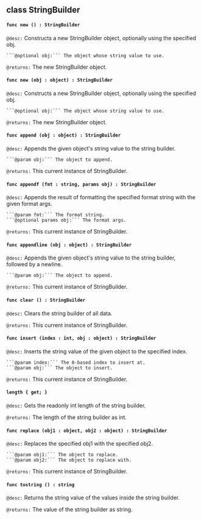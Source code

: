 ## class StringBuilder

#### ```func new () : StringBuilder```


```@desc:``` Constructs a new StringBuilder object, optionally using the specified obj.

    ```@optional obj:``` The object whose string value to use.
```@returns:``` The new StringBuilder object.

#### ```func new (obj : object) : StringBuilder```


```@desc:``` Constructs a new StringBuilder object, optionally using the specified obj.

    ```@optional obj:``` The object whose string value to use.
```@returns:``` The new StringBuilder object.

#### ```func append (obj : object) : StringBuilder```


```@desc:``` Appends the given object's string value to the string builder.

    ```@param obj:``` The object to append.
```@returns:``` This current instance of StringBuilder.

#### ```func appendf (fmt : string, params obj) : StringBuilder```


```@desc:``` Appends the result of formatting the specified format string with the given format args.

    ```@param fmt:``` The format string.
    ```@optional params obj:``` The format args.
```@returns:``` This current instance of StringBuilder.

#### ```func appendline (obj : object) : StringBuilder```


```@desc:``` Appends the given object's string value to the string builder, followed by a newline.

    ```@param obj:``` The object to append.
```@returns:``` This current instance of StringBuilder.

#### ```func clear () : StringBuilder```


```@desc:``` Clears the string builder of all data.

```@returns:``` This current instance of StringBuilder.

#### ```func insert (index : int, obj : object) : StringBuilder```


```@desc:``` Inserts the string value of the given object to the specified index.

    ```@param index:``` The 0-based index to insert at.
    ```@param obj:``` The object to insert.
```@returns:``` This current instance of StringBuilder.

#### ```length { get; }```


```@desc:``` Gets the readonly int length of the string builder.

```@returns:``` The length of the string builder as int.

#### ```func replace (obj1 : object, obj2 : object) : StringBuilder```


```@desc:``` Replaces the specified obj1 with the specified obj2.

    ```@param obj1:``` The object to replace.
    ```@param obj2:``` The object to replace with.
```@returns:``` This current instance of StringBuilder.

#### ```func tostring () : string```


```@desc:``` Returns the string value of the values inside the string builder.

```@returns:``` The value of the string builder as string.

